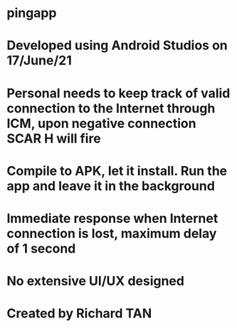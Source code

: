 # pingapp
# Developed using Android Studios on 17/June/21
# Personal needs to keep track of valid connection to the Internet through ICM, upon negative connection SCAR H will fire

# Compile to APK, let it install. Run the app and leave it in the background

# Immediate response when Internet connection is lost, maximum delay of 1 second

# No extensive UI/UX designed
# Created by Richard TAN
